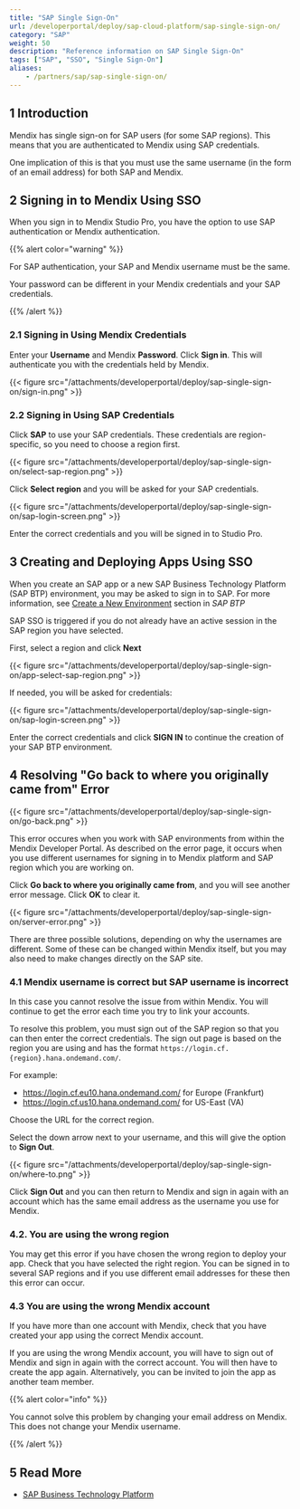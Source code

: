 ```yaml
---
title: "SAP Single Sign-On"
url: /developerportal/deploy/sap-cloud-platform/sap-single-sign-on/
category: "SAP"
weight: 50
description: "Reference information on SAP Single Sign-On"
tags: ["SAP", "SSO", "Single Sign-On"]
aliases:
    - /partners/sap/sap-single-sign-on/
---
```


## 1 Introduction

Mendix has single sign-on for SAP users (for some SAP regions). This means that you are authenticated to Mendix using SAP credentials.

One implication of this is that you must use the same username (in the form of an email address) for both SAP and Mendix.

## 2 Signing in to Mendix Using SSO

When you sign in to Mendix Studio Pro, you have the option to use SAP authentication or Mendix authentication.

{{% alert color="warning" %}}

For SAP authentication, your SAP and Mendix username must be the same.

Your password can be different in your Mendix credentials and your SAP credentials.

{{% /alert %}}

### 2.1 Signing in Using Mendix Credentials

Enter your **Username** and Mendix **Password**. Click **Sign in**. This will authenticate you with the credentials held by Mendix.

{{< figure src="/attachments/developerportal/deploy/sap-single-sign-on/sign-in.png" >}}

### 2.2 Signing in Using SAP Credentials

Click **SAP** to use your SAP credentials. These credentials are region-specific, so you need to choose a region first.

{{< figure src="/attachments/developerportal/deploy/sap-single-sign-on/select-sap-region.png" >}}

Click **Select region** and you will be asked for your SAP credentials.

{{< figure src="/attachments/developerportal/deploy/sap-single-sign-on/sap-login-screen.png" >}}

Enter the correct credentials and you will be signed in to Studio Pro.

## 3 Creating and Deploying Apps Using SSO

When you create an SAP app or a new SAP Business Technology Platform (SAP BTP) environment, you may be asked to sign in to SAP. For more information, see [Create a New Environment](/developerportal/deploy/sap-cloud-platform/#create) section in *SAP BTP*

SAP SSO is triggered if you do not already have an active session in the SAP region you have selected.

First, select a region and click **Next**

{{< figure src="/attachments/developerportal/deploy/sap-single-sign-on/app-select-sap-region.png" >}}

If needed, you will be asked for credentials:

{{< figure src="/attachments/developerportal/deploy/sap-single-sign-on/sap-login-screen.png" >}}

Enter the correct credentials and click **SIGN IN** to continue the creation of your SAP BTP environment.

## 4 Resolving "Go back to where you originally came from" Error

{{< figure src="/attachments/developerportal/deploy/sap-single-sign-on/go-back.png" >}}

This error occures when you work with SAP environments from within the Mendix Developer Portal. As described on the error page, it occurs when you use different usernames for signing in to Mendix platform and SAP region which you are working on.

Click **Go back to where you originally came from**, and you will see another error message. Click **OK** to clear it.

{{< figure src="/attachments/developerportal/deploy/sap-single-sign-on/server-error.png" >}}

There are three possible solutions, depending on why the usernames are different. Some of these can be changed within Mendix itself, but you may also need to make changes directly on the SAP site.

### 4.1 Mendix username is correct but SAP username is incorrect

In this case you cannot resolve the issue from within Mendix. You will continue to get the error each time you try to link your accounts.

To resolve this problem, you must sign out of the SAP region so that you can then enter the correct credentials. The sign out page is based on the region you are using and has the format `https://login.cf.{region}.hana.ondemand.com/`. 

For example:

* https://login.cf.eu10.hana.ondemand.com/ for Europe (Frankfurt)
* https://login.cf.us10.hana.ondemand.com/ for US-East (VA)

Choose the URL for the correct region.

Select the down arrow next to your username, and this will give the option to **Sign Out**.

{{< figure src="/attachments/developerportal/deploy/sap-single-sign-on/where-to.png" >}}

Click **Sign Out** and you can then return to Mendix and sign in again with an account which has the same email address as the username you use for Mendix.

### 4.2. You are using the wrong region

You may get this error if you have chosen the wrong region to deploy your app. Check that you have selected the right region. You can be signed in to several SAP regions and if you use different email addresses for these then this error can occur.

### 4.3 You are using the wrong Mendix account

If you have more than one account with Mendix, check that you have created your app using the correct Mendix account.

If you are using the wrong Mendix account, you will have to sign out of Mendix and sign in again with the correct account. You will then have to create the app again. Alternatively, you can be invited to join the app as another team member.

{{% alert color="info" %}}

You cannot solve this problem by changing your email address on Mendix. This does not change your Mendix username.

{{% /alert %}}

## 5 Read More

* [SAP Business Technology Platform](/developerportal/deploy/sap-cloud-platform/)

